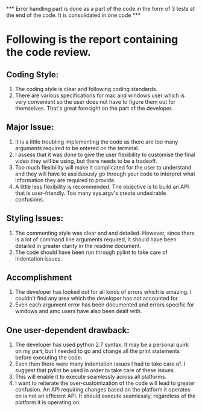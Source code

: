 *** Error handling part is done as a part of the code in the form of 3 tests at the end of the code. It is consolidated in one code ***

# Following is the report containing the code review.

## Coding Style:
1. The coding style is clear and following coding standards. 
2. There are various specifications for mac and windows user which is very convenient so the user does not have to figure them out for themselves. That's great foresight on the part of the developer.

## Major Issue:
1. It is a little troubling implementing the code as there are too many arguments required to be entered on the terminal. 
2. I assess that it was done to give the user flexibility to customise the final video they will be using, but there needs to be a tradeoff. 
3. Too much flexibility will make it complicated for the user to understand and they will have to assiduously go through your code to interpret what information they are required to provide. 
4. A little less flexibility is recommended. The objective is to build an API that is user-friendly. Too many sys.argv's create undesirable confusions.

## Styling Issues: 
1. The commenting style was clear and and detailed. However, since there is a lot of command line arguments required, it should have been detailed in greater clarity in the readme document. 
2. The code should have been run through pylint to take care of indentation issues.

## Accomplishment
1. The developer has looked out for all kinds of errors which is amazing. I couldn't find any area which the developer has not accounted for.
2. Even each argument error has been documented and errors specific for windows and amc users have also been dealt with.

## One user-dependent drawback:
1. The developer has used python 2.7 syntax. It may be a personal quirk on my part, but I needed to go and change all the print statements before executing the code.
2. Even then there were many indentation issues I had to take care of. I suggest that pylint be used in order to take care of these issues.
3. This will enable it to execute seamlessly across all platforms. 
4. I want to reiterate the over-customization of the code will lead to greater confusion. An API requiring changes based on the platform it operates on is not an efficient API. It should execute seamlessly, regardless of the platform it is operating on.



